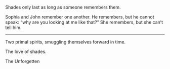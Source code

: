Shades only last as long as someone remembers them.

Sophia and John remember one another. He remembers, but he cannot speak: “why are you looking at me like that?” She remembers, but she can’t tell him.

***

Two primal spirits, smuggling themselves forward in time.

The love of shades.

The Unforgetten

